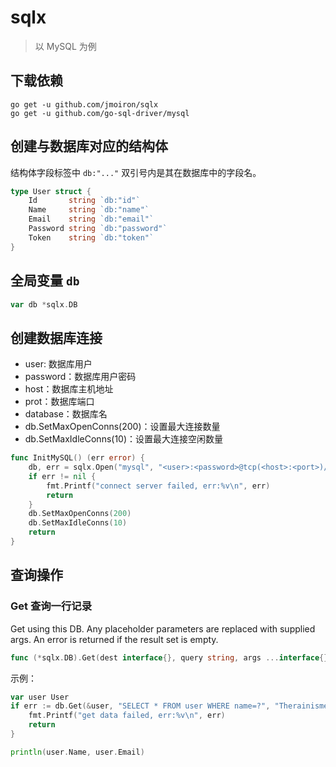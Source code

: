 # sqlx

> 以 MySQL 为例

## 下载依赖

```shell
go get -u github.com/jmoiron/sqlx
go get -u github.com/go-sql-driver/mysql
```

## 创建与数据库对应的结构体

结构体字段标签中 `db:"..."` 双引号内是其在数据库中的字段名。

```go
type User struct {
	Id       string `db:"id"`
	Name     string `db:"name"`
	Email    string `db:"email"`
	Password string `db:"password"`
	Token    string `db:"token"`
}
```

## 全局变量 `db`

```go
var db *sqlx.DB
```

## 创建数据库连接

* user: 数据库用户
* password：数据库用户密码
* host：数据库主机地址
* prot：数据库端口
* database：数据库名
* db.SetMaxOpenConns(200)：设置最大连接数量
* db.SetMaxIdleConns(10)：设置最大连接空闲数量

```go
func InitMySQL() (err error) {
	db, err = sqlx.Open("mysql", "<user>:<password>@tcp(<host>:<port>)/<database>")
	if err != nil {
		fmt.Printf("connect server failed, err:%v\n", err)
		return
	}
	db.SetMaxOpenConns(200)
	db.SetMaxIdleConns(10)
	return
}
```

## 查询操作

### Get 查询一行记录

Get using this DB. Any placeholder parameters are replaced with supplied args. An error is returned if the result set is empty.

```go
func (*sqlx.DB).Get(dest interface{}, query string, args ...interface{}) error
```

示例：

```go
var user User
if err := db.Get(&user, "SELECT * FROM user WHERE name=?", "Therainisme"); err != nil {
	fmt.Printf("get data failed, err:%v\n", err)
	return
}

println(user.Name, user.Email)
```